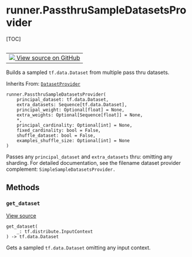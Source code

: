 <!-- lint-g3mark -->

# runner.PassthruSampleDatasetsProvider

[TOC]

<!-- Insert buttons and diff -->

<table class="tfo-notebook-buttons tfo-api nocontent" align="left">
<td>
  <a target="_blank" href="https://github.com/tensorflow/gnn/tree/master/tensorflow_gnn/runner/input/datasets.py#L227-L271">
    <img src="https://www.tensorflow.org/images/GitHub-Mark-32px.png" />
    View source on GitHub
  </a>
</td>
</table>

Builds a sampled `tf.data.Dataset` from multiple pass thru datasets.

Inherits From: [`DatasetProvider`](../runner/DatasetProvider.md)

<pre class="devsite-click-to-copy prettyprint lang-py tfo-signature-link">
<code>runner.PassthruSampleDatasetsProvider(
    principal_dataset: tf.data.Dataset,
    extra_datasets: Sequence[tf.data.Dataset],
    principal_weight: Optional[float] = None,
    extra_weights: Optional[Sequence[float]] = None,
    *,
    principal_cardinality: Optional[int] = None,
    fixed_cardinality: bool = False,
    shuffle_dataset: bool = False,
    examples_shuffle_size: Optional[int] = None
)
</code></pre>

<!-- Placeholder for "Used in" -->

Passes any `principal_dataset` and `extra_datasets` thru: omitting any sharding.
For detailed documentation, see the filename dataset provider complement:
`SimpleSampleDatasetsProvider.`

## Methods

<h3 id="get_dataset"><code>get_dataset</code></h3>

<a target="_blank" class="external" href="https://github.com/tensorflow/gnn/tree/master/tensorflow_gnn/runner/input/datasets.py#L258-L271">View
source</a>

<pre class="devsite-click-to-copy prettyprint lang-py tfo-signature-link">
<code>get_dataset(
    _: tf.distribute.InputContext
) -> tf.data.Dataset
</code></pre>

Gets a sampled `tf.data.Dataset` omitting any input context.
